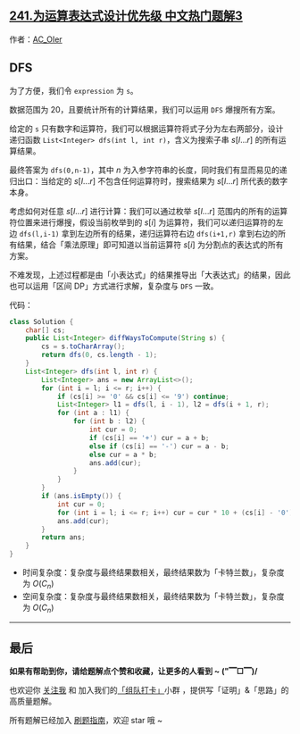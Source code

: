 ## [241.为运算表达式设计优先级 中文热门题解3](https://leetcode.cn/problems/different-ways-to-add-parentheses/solutions/100000/by-ac_oier-z07i)

作者：[AC_OIer](https://leetcode.cn/u/AC_OIer)

## DFS

为了方便，我们令 `expression` 为 `s`。

数据范围为 $20$，且要统计所有的计算结果，我们可以运用 `DFS` 爆搜所有方案。

给定的 `s` 只有数字和运算符，我们可以根据运算符将式子分为左右两部分，设计递归函数 `List<Integer> dfs(int l, int r)`，含义为搜索子串 $s[l...r]$ 的所有运算结果。

最终答案为 `dfs(0,n-1)`，其中 $n$ 为入参字符串的长度，同时我们有显而易见的递归出口：当给定的 $s[l...r]$ 不包含任何运算符时，搜索结果为 $s[l...r]$ 所代表的数字本身。

考虑如何对任意 $s[l...r]$ 进行计算：我们可以通过枚举 $s[l...r]$ 范围内的所有的运算符位置来进行爆搜，假设当前枚举到的 $s[i]$ 为运算符，我们可以递归运算符的左边 `dfs(l,i-1)` 拿到左边所有的结果，递归运算符右边 `dfs(i+1,r)` 拿到右边的所有结果，结合「乘法原理」即可知道以当前运算符 $s[i]$ 为分割点的表达式的所有方案。

不难发现，上述过程都是由「小表达式」的结果推导出「大表达式」的结果，因此也可以运用「区间 DP」方式进行求解，复杂度与 `DFS` 一致。

代码：
```Java []
class Solution {
    char[] cs;
    public List<Integer> diffWaysToCompute(String s) {
        cs = s.toCharArray();
        return dfs(0, cs.length - 1);
    }
    List<Integer> dfs(int l, int r) {
        List<Integer> ans = new ArrayList<>();
        for (int i = l; i <= r; i++) {
            if (cs[i] >= '0' && cs[i] <= '9') continue;
            List<Integer> l1 = dfs(l, i - 1), l2 = dfs(i + 1, r);
            for (int a : l1) {
                for (int b : l2) {
                    int cur = 0;
                    if (cs[i] == '+') cur = a + b;
                    else if (cs[i] == '-') cur = a - b;
                    else cur = a * b;
                    ans.add(cur);
                }
            }
        }
        if (ans.isEmpty()) {
            int cur = 0;
            for (int i = l; i <= r; i++) cur = cur * 10 + (cs[i] - '0');
            ans.add(cur);
        }
        return ans;
    }
}
```
* 时间复杂度：复杂度与最终结果数相关，最终结果数为「卡特兰数」，复杂度为 $O(C_{n})$
* 空间复杂度：复杂度与最终结果数相关，最终结果数为「卡特兰数」，复杂度为 $O(C_{n})$

---

## 最后

**如果有帮助到你，请给题解点个赞和收藏，让更多的人看到 ~ ("▔□▔)/**

也欢迎你 [关注我](https://oscimg.oschina.net/oscnet/up-19688dc1af05cf8bdea43b2a863038ab9e5.png) 和 加入我们的[「组队打卡」](https://leetcode-cn.com/u/ac_oier/)小群 ，提供写「证明」&「思路」的高质量题解。

所有题解已经加入 [刷题指南](https://github.com/SharingSource/LogicStack-LeetCode/wiki)，欢迎 star 哦 ~